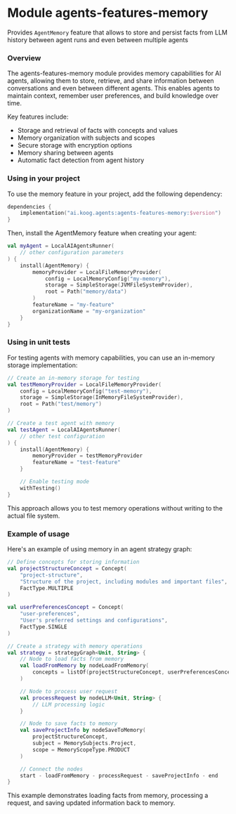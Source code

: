 # Module agents-features-memory

Provides `AgentMemory` feature that allows to store and persist facts from LLM history between agent runs and even
between multiple agents

### Overview

The agents-features-memory module provides memory capabilities for AI agents, allowing them to store, retrieve, and share information between conversations and even between different agents. This enables agents to maintain context, remember user preferences, and build knowledge over time.

Key features include:
- Storage and retrieval of facts with concepts and values
- Memory organization with subjects and scopes
- Secure storage with encryption options
- Memory sharing between agents
- Automatic fact detection from agent history

### Using in your project

To use the memory feature in your project, add the following dependency:

```kotlin
dependencies {
    implementation("ai.koog.agents:agents-features-memory:$version")
}
```

Then, install the AgentMemory feature when creating your agent:

```kotlin
val myAgent = LocalAIAgentsRunner(
    // other configuration parameters
) {
    install(AgentMemory) {
        memoryProvider = LocalFileMemoryProvider(
            config = LocalMemoryConfig("my-memory"),
            storage = SimpleStorage(JVMFileSystemProvider),
            root = Path("memory/data")
        )
        featureName = "my-feature"
        organizationName = "my-organization"
    }
}
```

### Using in unit tests

For testing agents with memory capabilities, you can use an in-memory storage implementation:

```kotlin
// Create an in-memory storage for testing
val testMemoryProvider = LocalFileMemoryProvider(
    config = LocalMemoryConfig("test-memory"),
    storage = SimpleStorage(InMemoryFileSystemProvider),
    root = Path("test/memory")
)

// Create a test agent with memory
val testAgent = LocalAIAgentsRunner(
    // other test configuration
) {
    install(AgentMemory) {
        memoryProvider = testMemoryProvider
        featureName = "test-feature"
    }

    // Enable testing mode
    withTesting()
}
```

This approach allows you to test memory operations without writing to the actual file system.

### Example of usage

Here's an example of using memory in an agent strategy graph:

```kotlin
// Define concepts for storing information
val projectStructureConcept = Concept(
    "project-structure", 
    "Structure of the project, including modules and important files", 
    FactType.MULTIPLE
)

val userPreferencesConcept = Concept(
    "user-preferences", 
    "User's preferred settings and configurations", 
    FactType.SINGLE
)

// Create a strategy with memory operations
val strategy = strategyGraph<Unit, String> {
    // Node to load facts from memory
    val loadFromMemory by nodeLoadFromMemory(
        concepts = listOf(projectStructureConcept, userPreferencesConcept)
    )

    // Node to process user request
    val processRequest by nodeLLM<Unit, String> {
        // LLM processing logic
    }

    // Node to save facts to memory
    val saveProjectInfo by nodeSaveToMemory(
        projectStructureConcept,
        subject = MemorySubjects.Project,
        scope = MemoryScopeType.PRODUCT
    )

    // Connect the nodes
    start - loadFromMemory - processRequest - saveProjectInfo - end
}
```

This example demonstrates loading facts from memory, processing a request, and saving updated information back to memory.
